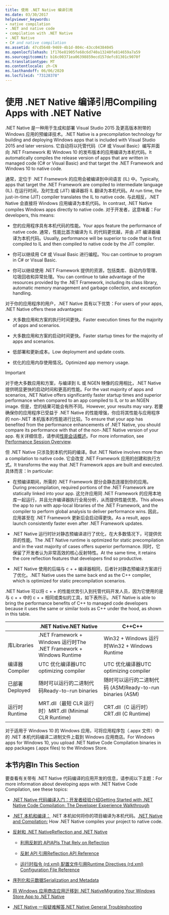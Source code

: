 ```yaml
---
title: 使用 .NET Native 编译引用
ms.date: 03/30/2017
helpviewer_keywords:
- native compilation
- .NET and native code
- compilation with .NET Native
- .NET Native
- C# and native compilation
ms.assetid: 47cd5648-9469-4b1d-804c-43cc04384045
ms.openlocfilehash: 1f176e81905fe68c6d740a13240fe814659a7a59
ms.sourcegitcommit: b16c00371ea06398859ecd157defc81301c9070f
ms.translationtype: MT
ms.contentlocale: zh-CN
ms.lasthandoff: 06/06/2020
ms.locfileid: "73128378"
---
```

# <a name="compiling-apps-with-net-native"></a><span data-ttu-id="e0f05-102">使用 .NET Native 编译引用</span><span class="sxs-lookup"><span data-stu-id="e0f05-102">Compiling Apps with .NET Native</span></span>

<span data-ttu-id="e0f05-103">.NET Native 是一种用于生成和部署 Visual Studio 2015 及更高版本附带的 Windows 应用的预编译技术。</span><span class="sxs-lookup"><span data-stu-id="e0f05-103">.NET Native is a precompilation technology for building and deploying Windows apps that is included with Visual Studio 2015 and later versions.</span></span> <span data-ttu-id="e0f05-104">它自动将以托管代码（C# 或 Visual Basic）编写并面向 .NET Framework 和 Windows 10 的发布版本的应用编译为本机代码。</span><span class="sxs-lookup"><span data-stu-id="e0f05-104">It automatically compiles the release version of apps that are written in managed code (C# or Visual Basic) and that target the .NET Framework and Windows 10 to native code.</span></span>

<span data-ttu-id="e0f05-105">通常，定位于 .NET Framework 的应用会被编译到中间语言 (IL) 中。</span><span class="sxs-lookup"><span data-stu-id="e0f05-105">Typically, apps that target the .NET Framework are compiled to intermediate language (IL).</span></span> <span data-ttu-id="e0f05-106">在运行时间，及时生成 (JIT) 编译器将 IL 翻译为本机代码。</span><span class="sxs-lookup"><span data-stu-id="e0f05-106">At run time, the just-in-time (JIT) compiler translates the IL to native code.</span></span> <span data-ttu-id="e0f05-107">与此相反，.NET Native 会直接将 Windows 应用编译为本机代码。</span><span class="sxs-lookup"><span data-stu-id="e0f05-107">In contrast, .NET Native compiles Windows apps directly to native code.</span></span> <span data-ttu-id="e0f05-108">对于开发者，这意味着：</span><span class="sxs-lookup"><span data-stu-id="e0f05-108">For developers, this means:</span></span>

- <span data-ttu-id="e0f05-109">您的应用程序具有本机代码的性能。</span><span class="sxs-lookup"><span data-stu-id="e0f05-109">Your apps feature the performance of native code.</span></span> <span data-ttu-id="e0f05-110">通常，性能比首次编译为 IL 的代码更优越，并由 JIT 编译器编译为本机代码。</span><span class="sxs-lookup"><span data-stu-id="e0f05-110">Usually, performance will be superior to code that is first compiled to IL and then compiled to native code by the JIT compiler.</span></span>

- <span data-ttu-id="e0f05-111">你可以继续用 C# 或 Visual Basic 进行编程。</span><span class="sxs-lookup"><span data-stu-id="e0f05-111">You can continue to program in C# or Visual Basic.</span></span>

- <span data-ttu-id="e0f05-112">你可以继续使用 .NET Framework 提供的资源，包括类库、自动内存管理、垃圾回收和异常处理。</span><span class="sxs-lookup"><span data-stu-id="e0f05-112">You can continue to take advantage of the resources provided by the .NET Framework, including its class library, automatic memory management and garbage collection, and exception handling.</span></span>

<span data-ttu-id="e0f05-113">对于你的应用程序的用户，.NET Native 具有以下优势：</span><span class="sxs-lookup"><span data-stu-id="e0f05-113">For users of your apps, .NET Native offers these advantages:</span></span>

- <span data-ttu-id="e0f05-114">大多数应用和方案的执行时间更快。</span><span class="sxs-lookup"><span data-stu-id="e0f05-114">Faster execution times for the majority of apps and scenarios.</span></span>

- <span data-ttu-id="e0f05-115">大多数应用和方案的启动时间更快。</span><span class="sxs-lookup"><span data-stu-id="e0f05-115">Faster startup times for the majority of apps and scenarios.</span></span>

- <span data-ttu-id="e0f05-116">低部署和更新成本。</span><span class="sxs-lookup"><span data-stu-id="e0f05-116">Low deployment and update costs.</span></span>

- <span data-ttu-id="e0f05-117">优化的应用内存使用情况。</span><span class="sxs-lookup"><span data-stu-id="e0f05-117">Optimized app memory usage.</span></span>

> [!IMPORTANT]
> <span data-ttu-id="e0f05-118">对于绝大多数应用和方案，与编译到 IL 或 NGEN 映像的应用相比，.NET Native 提供明显更快的启动时间和更高的性能。</span><span class="sxs-lookup"><span data-stu-id="e0f05-118">For the vast majority of apps and scenarios, .NET Native offers significantly faster startup times and superior performance when compared to an app compiled to IL or to an NGEN image.</span></span> <span data-ttu-id="e0f05-119">但是，您的结果可能会有所不同。</span><span class="sxs-lookup"><span data-stu-id="e0f05-119">However, your results may vary.</span></span> <span data-ttu-id="e0f05-120">若要确保你的应用程序已受益于 .NET Native 的性能增强，你应将其性能与应用程序的 non-.NET 本机版本的性能进行比较。</span><span class="sxs-lookup"><span data-stu-id="e0f05-120">To ensure that your app has benefited from the performance enhancements of .NET Native, you should compare its performance with that of the non-.NET Native version of your app.</span></span> <span data-ttu-id="e0f05-121">有关详细信息，请参阅[性能会话概述](https://docs.microsoft.com/visualstudio/profiling/performance-session-overview)。</span><span class="sxs-lookup"><span data-stu-id="e0f05-121">For more information, see [Performance Session Overview](https://docs.microsoft.com/visualstudio/profiling/performance-session-overview).</span></span>

<span data-ttu-id="e0f05-122">但 .NET Native 只涉及到本机代码的编译。</span><span class="sxs-lookup"><span data-stu-id="e0f05-122">But .NET Native involves more than a compilation to native code.</span></span> <span data-ttu-id="e0f05-123">它会改变 .NET Framework 应用的创建和执行方式。</span><span class="sxs-lookup"><span data-stu-id="e0f05-123">It transforms the way that .NET Framework apps are built and executed.</span></span> <span data-ttu-id="e0f05-124">具体而言：</span><span class="sxs-lookup"><span data-stu-id="e0f05-124">In particular:</span></span>

- <span data-ttu-id="e0f05-125">在预编译期间，所需的 .NET Framework 部分会静态连接到你的应用。</span><span class="sxs-lookup"><span data-stu-id="e0f05-125">During precompilation, required portions of the .NET Framework are statically linked into your app.</span></span> <span data-ttu-id="e0f05-126">这允许应用同 .NET Framework 的应用本地库一起运行，并且允许编译器执行全局分析，从而提供性能优势。</span><span class="sxs-lookup"><span data-stu-id="e0f05-126">This allows the app to run with app-local libraries of the .NET Framework, and the compiler to perform global analysis to deliver performance wins.</span></span> <span data-ttu-id="e0f05-127">因此，应用甚至在 .NET Framework 更新后会启动得更快。</span><span class="sxs-lookup"><span data-stu-id="e0f05-127">As a result, apps launch consistently faster even after .NET Framework updates.</span></span>

- <span data-ttu-id="e0f05-128">.NET Native 运行时针对静态预编译进行了优化，在大多数情况下，可提供优异的性能。</span><span class="sxs-lookup"><span data-stu-id="e0f05-128">The .NET Native runtime is optimized for static precompilation and in the vast majority of cases offers superior performance.</span></span> <span data-ttu-id="e0f05-129">同时，它保留了开发者认为非常高效的核心反射特性。</span><span class="sxs-lookup"><span data-stu-id="e0f05-129">At the same time, it retains the core reflection features that developers find so productive.</span></span>

- <span data-ttu-id="e0f05-130">.NET Native 使用的后端与 c + + 编译器相同，后者针对静态预编译方案进行了优化。</span><span class="sxs-lookup"><span data-stu-id="e0f05-130">.NET Native uses the same back end as the C++ compiler, which is optimized for static precompilation scenarios.</span></span>

<span data-ttu-id="e0f05-131">.NET Native 可以将 c + + 的性能优势引入到托管代码开发人员，因为它使用的是与 c + + 中的 c + + 相同或类似的工具，如下表所示。</span><span class="sxs-lookup"><span data-stu-id="e0f05-131">.NET Native is able to bring the performance benefits of C++ to managed code developers because it uses the same or similar tools as C++ under the hood, as shown in this table.</span></span>

||<span data-ttu-id="e0f05-132">.NET Native</span><span class="sxs-lookup"><span data-stu-id="e0f05-132">.NET Native</span></span>|<span data-ttu-id="e0f05-133">C++</span><span class="sxs-lookup"><span data-stu-id="e0f05-133">C++</span></span>|
|-|----------------------------------------------------------------|-----------|
|<span data-ttu-id="e0f05-134">库</span><span class="sxs-lookup"><span data-stu-id="e0f05-134">Libraries</span></span>|<span data-ttu-id="e0f05-135">.NET Framework + Windows 运行时</span><span class="sxs-lookup"><span data-stu-id="e0f05-135">The .NET Framework + Windows Runtime</span></span>|<span data-ttu-id="e0f05-136">Win32 + Windows 运行时</span><span class="sxs-lookup"><span data-stu-id="e0f05-136">Win32 + Windows Runtime</span></span>|
|<span data-ttu-id="e0f05-137">编译器</span><span class="sxs-lookup"><span data-stu-id="e0f05-137">Compiler</span></span>|<span data-ttu-id="e0f05-138">UTC 优化编译器</span><span class="sxs-lookup"><span data-stu-id="e0f05-138">UTC optimizing compiler</span></span>|<span data-ttu-id="e0f05-139">UTC 优化编译器</span><span class="sxs-lookup"><span data-stu-id="e0f05-139">UTC optimizing compiler</span></span>|
|<span data-ttu-id="e0f05-140">已部署</span><span class="sxs-lookup"><span data-stu-id="e0f05-140">Deployed</span></span>|<span data-ttu-id="e0f05-141">随时可以运行的二进制代码</span><span class="sxs-lookup"><span data-stu-id="e0f05-141">Ready-to-run binaries</span></span>|<span data-ttu-id="e0f05-142">随时可以运行的二进制代码 (ASM)</span><span class="sxs-lookup"><span data-stu-id="e0f05-142">Ready-to-run binaries (ASM)</span></span>|
|<span data-ttu-id="e0f05-143">运行时</span><span class="sxs-lookup"><span data-stu-id="e0f05-143">Runtime</span></span>|<span data-ttu-id="e0f05-144">MRT.dll（最短 CLR 运行时）</span><span class="sxs-lookup"><span data-stu-id="e0f05-144">MRT.dll (Minimal CLR Runtime)</span></span>|<span data-ttu-id="e0f05-145">CRT.dll（C 运行时）</span><span class="sxs-lookup"><span data-stu-id="e0f05-145">CRT.dll (C Runtime)</span></span>|

<span data-ttu-id="e0f05-146">对于适用于 Windows 10 的 Windows 应用，可将应用程序包（.appx 文件）中的 .NET 本机代码编译二进制文件上载到 Windows 应用商店。</span><span class="sxs-lookup"><span data-stu-id="e0f05-146">For Windows apps for Windows 10, you upload .NET Native Code Compilation binaries in app packages (.appx files) to the Windows Store.</span></span>

## <a name="in-this-section"></a><span data-ttu-id="e0f05-147">本节内容</span><span class="sxs-lookup"><span data-stu-id="e0f05-147">In This Section</span></span>

<span data-ttu-id="e0f05-148">要查看有关带有 .NET Native 代码编译的应用开发的信息，请参阅以下主题：</span><span class="sxs-lookup"><span data-stu-id="e0f05-148">For more information about developing apps with .NET Native Code Compilation, see these topics:</span></span>

- [<span data-ttu-id="e0f05-149">.NET Native 代码编译入门：开发者经验介绍</span><span class="sxs-lookup"><span data-stu-id="e0f05-149">Getting Started with .NET Native Code Compilation: The Developer Experience Walkthrough</span></span>](getting-started-with-net-native.md)

- <span data-ttu-id="e0f05-150">[.NET 本机和编译：](net-native-and-compilation.md) .NET 本机如何将你的项目编译为本机代码。</span><span class="sxs-lookup"><span data-stu-id="e0f05-150">[.NET Native and Compilation:](net-native-and-compilation.md) How .NET Native compiles your project to native code.</span></span>

- [<span data-ttu-id="e0f05-151">反射和 .NET Native</span><span class="sxs-lookup"><span data-stu-id="e0f05-151">Reflection and .NET Native</span></span>](reflection-and-net-native.md)

  - [<span data-ttu-id="e0f05-152">利用反射的 API</span><span class="sxs-lookup"><span data-stu-id="e0f05-152">APIs That Rely on Reflection</span></span>](apis-that-rely-on-reflection.md)

  - [<span data-ttu-id="e0f05-153">反射 API 引用</span><span class="sxs-lookup"><span data-stu-id="e0f05-153">Reflection API Reference</span></span>](net-native-reflection-api-reference.md)

  - [<span data-ttu-id="e0f05-154">运行时指令 (rd.xml) 配置文件引用</span><span class="sxs-lookup"><span data-stu-id="e0f05-154">Runtime Directives (rd.xml) Configuration File Reference</span></span>](runtime-directives-rd-xml-configuration-file-reference.md)

- [<span data-ttu-id="e0f05-155">序列化和元数据</span><span class="sxs-lookup"><span data-stu-id="e0f05-155">Serialization and Metadata</span></span>](serialization-and-metadata.md)

- [<span data-ttu-id="e0f05-156">将 Windows 应用商店应用迁移到 .NET Native</span><span class="sxs-lookup"><span data-stu-id="e0f05-156">Migrating Your Windows Store App to .NET Native</span></span>](migrating-your-windows-store-app-to-net-native.md)

- [<span data-ttu-id="e0f05-157">.NET Native 一般疑难解答</span><span class="sxs-lookup"><span data-stu-id="e0f05-157">.NET Native General Troubleshooting</span></span>](net-native-general-troubleshooting.md)
